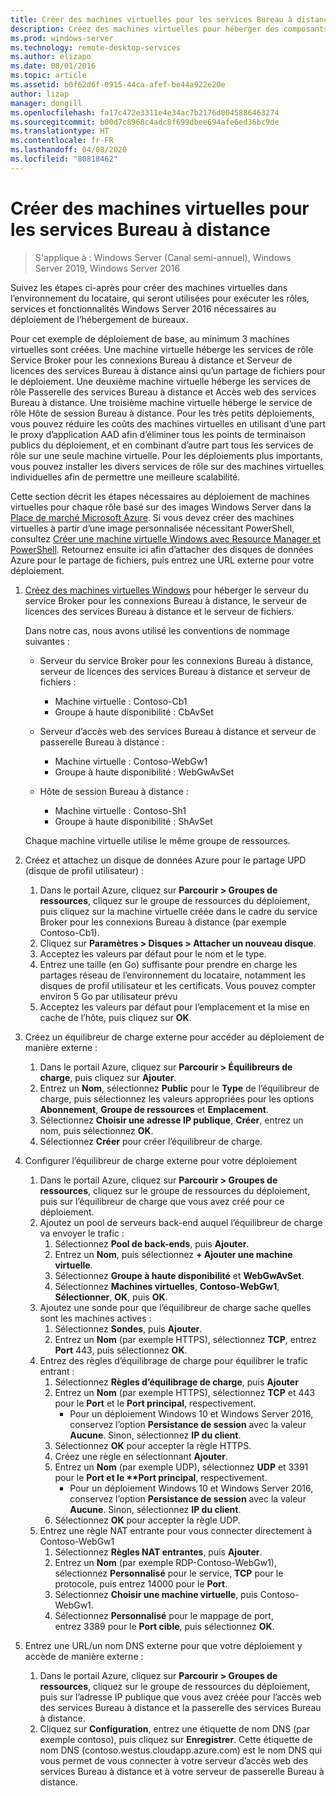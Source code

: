 ```yaml
---
title: Créer des machines virtuelles pour les services Bureau à distance
description: Créez des machines virtuelles pour héberger des composants de Bureau à distance dans le cloud.
ms.prod: windows-server
ms.technology: remote-desktop-services
ms.author: elizapo
ms.date: 08/01/2016
ms.topic: article
ms.assetid: b0f62d6f-0915-44ca-afef-be44a922e20e
author: lizap
manager: dongill
ms.openlocfilehash: fa17c472e3311e4e34ac7b2176d0045886463274
ms.sourcegitcommit: b00d7c8968c4adc8f699dbee694afe6ed36bc9de
ms.translationtype: HT
ms.contentlocale: fr-FR
ms.lasthandoff: 04/08/2020
ms.locfileid: "80818462"
---
```

# <a name="create-virtual-machines-for-remote-desktop"></a>Créer des machines virtuelles pour les services Bureau à distance

>S'applique à : Windows Server (Canal semi-annuel), Windows Server 2019, Windows Server 2016

Suivez les étapes ci-après pour créer des machines virtuelles dans l’environnement du locataire, qui seront utilisées pour exécuter les rôles, services et fonctionnalités Windows Server 2016 nécessaires au déploiement de l’hébergement de bureaux.   
  
Pour cet exemple de déploiement de base, au minimum 3 machines virtuelles sont créées. Une machine virtuelle héberge les services de rôle Service Broker pour les connexions Bureau à distance et Serveur de licences des services Bureau à distance ainsi qu’un partage de fichiers pour le déploiement. Une deuxième machine virtuelle héberge les services de rôle Passerelle des services Bureau à distance et Accès web des services Bureau à distance.  Une troisième machine virtuelle héberge le service de rôle Hôte de session Bureau à distance. Pour les très petits déploiements, vous pouvez réduire les coûts des machines virtuelles en utilisant d’une part le proxy d’application AAD afin d’éliminer tous les points de terminaison publics du déploiement, et en combinant d’autre part tous les services de rôle sur une seule machine virtuelle. Pour les déploiements plus importants, vous pouvez installer les divers services de rôle sur des machines virtuelles individuelles afin de permettre une meilleure scalabilité.  
  
Cette section décrit les étapes nécessaires au déploiement de machines virtuelles pour chaque rôle basé sur des images Windows Server dans la [Place de marché Microsoft Azure](https://azure.microsoft.com/marketplace/). Si vous devez créer des machines virtuelles à partir d’une image personnalisée nécessitant PowerShell, consultez [Créer une machine virtuelle Windows avec Resource Manager et PowerShell](https://azure.microsoft.com/documentation/articles/virtual-machines-windows-ps-create/). Retournez ensuite ici afin d’attacher des disques de données Azure pour le partage de fichiers, puis entrez une URL externe pour votre déploiement.  
  
1. [Créez des machines virtuelles Windows](https://azure.microsoft.com/documentation/articles/virtual-machines-windows-hero-tutorial/) pour héberger le serveur du service Broker pour les connexions Bureau à distance, le serveur de licences des services Bureau à distance et le serveur de fichiers.  
  
   Dans notre cas, nous avons utilisé les conventions de nommage suivantes :  
   - Serveur du service Broker pour les connexions Bureau à distance, serveur de licences des services Bureau à distance et serveur de fichiers :   
       - Machine virtuelle : Contoso-Cb1  
       - Groupe à haute disponibilité : CbAvSet    
   - Serveur d’accès web des services Bureau à distance et serveur de passerelle Bureau à distance :   
       - Machine virtuelle : Contoso-WebGw1  
       - Groupe à haute disponibilité : WebGwAvSet  
          
   - Hôte de session Bureau à distance :   
       - Machine virtuelle : Contoso-Sh1  
       - Groupe à haute disponibilité : ShAvSet  
          
   Chaque machine virtuelle utilise le même groupe de ressources.  
2. Créez et attachez un disque de données Azure pour le partage UPD (disque de profil utilisateur) :  
   1.  Dans le portail Azure, cliquez sur **Parcourir > Groupes de ressources**, cliquez sur le groupe de ressources du déploiement, puis cliquez sur la machine virtuelle créée dans le cadre du service Broker pour les connexions Bureau à distance (par exemple Contoso-Cb1).  
   2.  Cliquez sur **Paramètres > Disques > Attacher un nouveau disque**.  
   3.  Acceptez les valeurs par défaut pour le nom et le type.  
   4.  Entrez une taille (en Go) suffisante pour prendre en charge les partages réseau de l’environnement du locataire, notamment les disques de profil utilisateur et les certificats. Vous pouvez compter environ 5 Go par utilisateur prévu  
   5.  Acceptez les valeurs par défaut pour l’emplacement et la mise en cache de l’hôte, puis cliquez sur **OK**.  
3. Créez un équilibreur de charge externe pour accéder au déploiement de manière externe :
   1. Dans le portail Azure, cliquez sur **Parcourir > Équilibreurs de charge**, puis cliquez sur **Ajouter**.
   2. Entrez un **Nom**, sélectionnez **Public** pour le **Type** de l’équilibreur de charge, puis sélectionnez les valeurs appropriées pour les options **Abonnement**, **Groupe de ressources** et **Emplacement**.
   3. Sélectionnez **Choisir une adresse IP publique**, **Créer**, entrez un nom, puis sélectionnez **OK**.
   4. Sélectionnez **Créer** pour créer l’équilibreur de charge.
4. Configurer l’équilibreur de charge externe pour votre déploiement
   1. Dans le portail Azure, cliquez sur **Parcourir > Groupes de ressources**, cliquez sur le groupe de ressources du déploiement, puis sur l’équilibreur de charge que vous avez créé pour ce déploiement.
   2. Ajoutez un pool de serveurs back-end auquel l’équilibreur de charge va envoyer le trafic :
       1. Sélectionnez **Pool de back-ends**, puis **Ajouter**.
       2. Entrez un **Nom**, puis sélectionnez **\+ Ajouter une machine virtuelle**.
       3. Sélectionnez **Groupe à haute disponibilité** et **WebGwAvSet**.
       4. Sélectionnez **Machines virtuelles**, **Contoso-WebGw1**, **Sélectionner**, **OK**, puis **OK**.
   3. Ajoutez une sonde pour que l’équilibreur de charge sache quelles sont les machines actives :
       1. Sélectionnez **Sondes**, puis **Ajouter**.
       2. Entrez un **Nom** (par exemple HTTPS), sélectionnez **TCP**, entrez **Port** 443, puis sélectionnez **OK**.
   4. Entrez des règles d’équilibrage de charge pour équilibrer le trafic entrant :
      1. Sélectionnez **Règles d’équilibrage de charge**, puis **Ajouter**
      2. Entrez un **Nom** (par exemple HTTPS), sélectionnez **TCP** et 443 pour le **Port** et le **Port principal**, respectivement.
          - Pour un déploiement Windows 10 et Windows Server 2016, conservez l’option **Persistance de session** avec la valeur **Aucune**. Sinon, sélectionnez **IP du client**.
      3. Sélectionnez **OK** pour accepter la règle HTTPS.
      4. Créez une règle en sélectionnant **Ajouter**.
      5. Entrez un **Nom** (par exemple UDP), sélectionnez **UDP** et 3391 pour le <strong>Port et le **Port principal</strong>, respectivement.
          - Pour un déploiement Windows 10 et Windows Server 2016, conservez l’option **Persistance de session** avec la valeur **Aucune**. Sinon, sélectionnez **IP du client**.
      6. Sélectionnez **OK** pour accepter la règle UDP.
   5. Entrez une règle NAT entrante pour vous connecter directement à Contoso-WebGw1
       1. Sélectionnez **Règles NAT entrantes**, puis **Ajouter**.
       2. Entrez un **Nom** (par exemple RDP-Contoso-WebGw1), sélectionnez **Personnalisé** pour le service, **TCP** pour le protocole, puis entrez 14000 pour le **Port**.
       3. Sélectionnez **Choisir une machine virtuelle**, puis Contoso-WebGw1.
       4. Sélectionnez **Personnalisé** pour le mappage de port, entrez 3389 pour le **Port cible**, puis sélectionnez **OK**.
5. Entrez une URL/un nom DNS externe pour que votre déploiement y accède de manière externe :  
   1.  Dans le portail Azure, cliquez sur **Parcourir > Groupes de ressources**, cliquez sur le groupe de ressources du déploiement, puis sur l’adresse IP publique que vous avez créée pour l’accès web des services Bureau à distance et la passerelle des services Bureau à distance.  
   2.  Cliquez sur **Configuration**, entrez une étiquette de nom DNS (par exemple contoso), puis cliquez sur **Enregistrer**. Cette étiquette de nom DNS (contoso.westus.cloudapp.azure.com) est le nom DNS qui vous permet de vous connecter à votre serveur d’accès web des services Bureau à distance et à votre serveur de passerelle Bureau à distance.  

